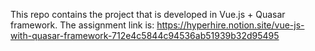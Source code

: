This repo contains the project that is developed in Vue.js + Quasar framework.
The assignment link is: https://hyperhire.notion.site/vue-js-with-quasar-framework-712e4c5844c94536ab51939b32d95495
